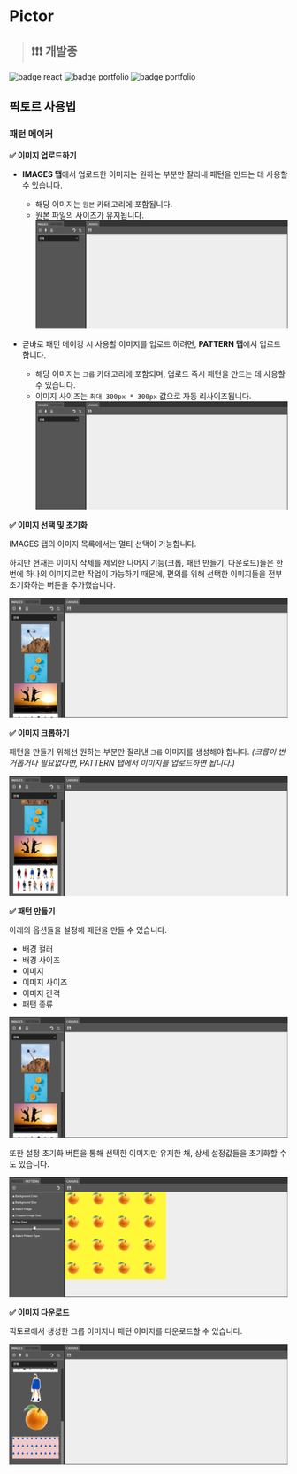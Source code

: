 # Pictor

> ## ❗❗❗ 개발중

![badge react](https://img.shields.io/badge/code-react-238db3?logo=react&logoColor=FFFFFF)
![badge portfolio](https://img.shields.io/badge/for-✨patternMaker-ff6b6b)
![badge portfolio](https://img.shields.io/badge/for-🧁pictureEditor-ff6b6b)


## 픽토르 사용법 

### 패턴 메이커  

**✅ 이미지 업로드하기**

- **IMAGES 탭**에서 업로드한 이미지는 원하는 부분만 잘라내 패턴을 만드는 데 사용할 수 있습니다. 
  - 해당 이미지는 `원본` 카테고리에 포함됩니다. 
  - 원본 파일의 사이즈가 유지됩니다. 
![upload image](./docs/img/upload-image1.gif)

- 곧바로 패턴 메이킹 시 사용할 이미지를 업로드 하려면, **PATTERN 탭**에서 업로드 합니다.
  - 해당 이미지는 `크롭` 카테고리에 포함되며, 업로드 즉시 패턴을 만드는 데 사용할 수 있습니다.
  - 이미지 사이즈는 `최대 300px * 300px` 값으로 자동 리사이즈됩니다. 
![upload image](./docs/img/upload-image2.gif)


**✅ 이미지 선택 및 초기화** 

IMAGES 탭의 이미지 목록에서는 멀티 선택이 가능합니다. 

하지만 현재는 이미지 삭제를 제외한 나머지 기능(크롭, 패턴 만들기, 다운로드)들은 한 번에 하나의 이미지로만 작업이 가능하기 때문에, 편의를 위해 선택한 이미지들을 전부 초기화하는 버튼을 추가했습니다.  

![select image](./docs/img/select-image.gif)

**✅ 이미지 크롭하기**

패턴을 만들기 위해선 원하는 부분만 잘라낸 `크롭` 이미지를 생성해야 합니다. _(크롭이 번거롭거나 필요없다면, PATTERN 탭에서 이미지를 업로드하면 됩니다.)_

![crop image](./docs/img/crop-image.gif)



**✅ 패턴 만들기** 

아래의 옵션들을 설정해 패턴을 만들 수 있습니다. 
- 배경 컬러
- 배경 사이즈
- 이미지 
- 이미지 사이즈
- 이미지 간격 
- 패턴 종류 

![make pattern](./docs/img/make-pattern.gif)

또한 설정 초기화 버튼을 통해 선택한 이미지만 유지한 채, 상세 설정값들을 초기화할 수도 있습니다. 

![reset options](./docs/img/reset-options.gif)


**✅ 이미지 다운로드** 

픽토르에서 생성한 크롭 이미지나 패턴 이미지를 다운로드할 수 있습니다. 

![download image](./docs/img/down-image.gif)




